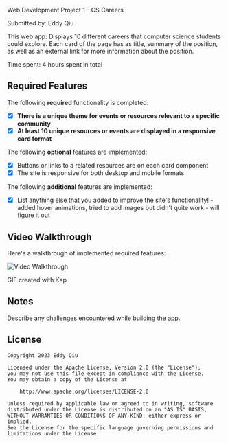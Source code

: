Web Development Project 1 - CS Careers

Submitted by: Eddy Qiu

This web app: Displays 10 different careers that computer science students could explore. Each card of the page has as title, summary of the position, as well as an external link for more information about the position.

Time spent: 4 hours spent in total

## Required Features

The following **required** functionality is completed:

- [x] **There is a unique theme for events or resources relevant to a specific community**
- [x] **At least 10 unique resources or events are displayed in a responsive card format**

The following **optional** features are implemented:

- [x] Buttons or links to a related resources are on each card component
- [x] The site is responsive for both desktop and mobile formats

The following **additional** features are implemented:

* [x] List anything else that you added to improve the site's functionality! - added hover animations, tried to add images but didn't quite work - will figure it out

## Video Walkthrough

Here's a walkthrough of implemented required features:

<img src='[https://i.imgur.com/Kn4O4hH.mp4](https://i.imgur.com/JOo05LV.mp4)' title='Video Walkthrough' width='' alt='Video Walkthrough' />

GIF created with Kap

## Notes

Describe any challenges encountered while building the app.

## License

    Copyright 2023 Eddy Qiu

    Licensed under the Apache License, Version 2.0 (the "License");
    you may not use this file except in compliance with the License.
    You may obtain a copy of the License at

        http://www.apache.org/licenses/LICENSE-2.0

    Unless required by applicable law or agreed to in writing, software
    distributed under the License is distributed on an "AS IS" BASIS,
    WITHOUT WARRANTIES OR CONDITIONS OF ANY KIND, either express or implied.
    See the License for the specific language governing permissions and
    limitations under the License.
